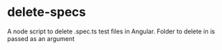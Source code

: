 # delete-specs
A node script to delete .spec.ts test files in Angular. Folder to delete in is passed as an argument

